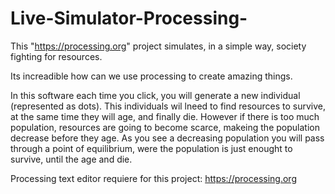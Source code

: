 # Live-Simulator-Processing-
This "https://processing.org" project simulates, in a simple way, society fighting for resources. 

Its increadible how can we use processing to create amazing things.

In this software each time you click, you will generate a new individual (represented as dots). This individuals wil lneed to find resources to survive, at the same time they will age, and finally die. However if there is too much population, resources are going to become scarce, makeing the population decrease before they age. As you see a decreasing population you will pass through a point of equilibrium, were the population is just enought to survive, until the age and die. 

Processing text editor requiere for this project: https://processing.org 
